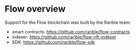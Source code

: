# Flow overview

Support for the Flow blockchain was built by the Rarible team:
- smart contracts: https://github.com/rarible/flow-contracts
- indexer: https://github.com/rarible/flow-nft-indexer
- SDK: https://github.com/rarible/flow-sdk